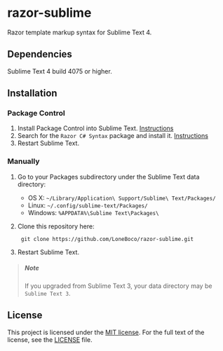 # razor-sublime
Razor template markup syntax for Sublime Text 4.

## Dependencies

Sublime Text 4 build 4075 or higher.

## Installation

### Package Control

1. Install Package Control into Sublime Text. [Instructions](https://packagecontrol.io/installation)
2. Search for the `Razor C# Syntax` package and install it. [Instructions](https://packagecontrol.io/docs/usage)
3. Restart Sublime Text.

### Manually

1. Go to your Packages subdirectory under the Sublime Text data directory:
    * OS X: `~/Library/Application\ Support/Sublime\ Text/Packages/`
    * Linux: `~/.config/sublime-text/Packages/`
    * Windows: `%APPDATA%\Sublime Text\Packages\`
2. Clone this repository here:

        git clone https://github.com/LoneBoco/razor-sublime.git
3. Restart Sublime Text.

> ##### Note
> If you upgraded from Sublime Text 3, your data directory may be `Sublime Text 3`.

## License

This project is licensed under the [MIT license](https://opensource.org/licenses/MIT).  For the full text of the license, see the [LICENSE](LICENSE) file.
